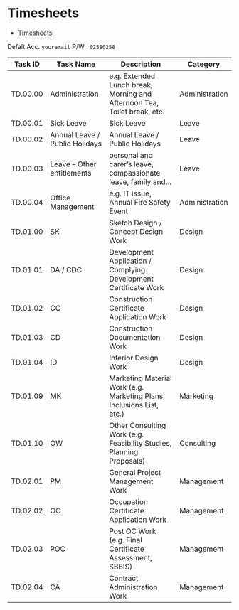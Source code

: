 # Timesheets

- [Timesheets](http://psec.saiyu.com.au/)

Defalt Acc. `youremail`
P/W : `02580258`

| Task ID   | Task Name                | Description                                                              | Category       |
|-----------|--------------------------|--------------------------------------------------------------------------|----------------|
| TD.00.00  | Administration           | e.g. Extended Lunch break, Morning and Afternoon Tea, Toilet break, etc. | Administration |
| TD.00.01  | Sick Leave               | Sick Leave                                                               | Leave          |
| TD.00.02  | Annual Leave / Public Holidays | Annual Leave / Public Holidays                                         | Leave          |
| TD.00.03  | Leave – Other entitlements | personal and carer’s leave, compassionate leave, family and…            | Leave          |
| TD.00.04  | Office Management        | e.g. IT issue, Annual Fire Safety Event                                  | Administration |
| TD.01.00  | SK                       | Sketch Design / Concept Design Work                                      | Design         |
| TD.01.01  | DA / CDC                 | Development Application / Complying Development Certificate Work         | Design         |
| TD.01.02  | CC                       | Construction Certificate Application Work                                | Design         |
| TD.01.03  | CD                       | Construction Documentation Work                                          | Design         |
| TD.01.04  | ID                       | Interior Design Work                                                     | Design         |
| TD.01.09  | MK                       | Marketing Material Work (e.g. Marketing Plans, Inclusions List, etc.)    | Marketing      |
| TD.01.10  | OW                       | Other Consulting Work (e.g. Feasibility Studies, Planning Proposals)     | Consulting     |
| TD.02.01  | PM                       | General Project Management Work                                          | Management     |
| TD.02.02  | OC                       | Occupation Certificate Application Work                                  | Management     |
| TD.02.03  | POC                      | Post OC Work (e.g. Final Certificate Assessment, SBBIS)                  | Management     |
| TD.02.04  | CA                       | Contract Administration Work                                             | Management     |